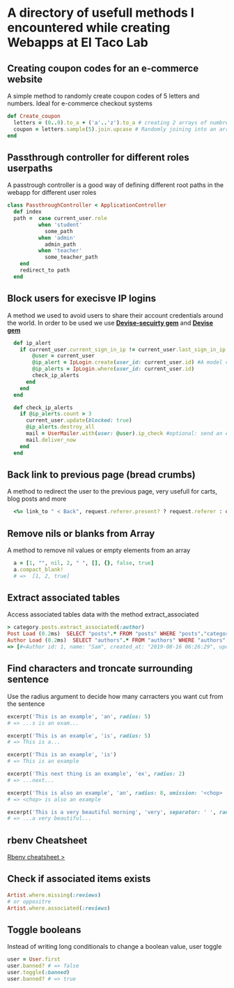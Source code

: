 <h1>A directory of usefull methods I encountered while creating Webapps at El Taco Lab</h1>

<h2>Creating coupon codes for an e-commerce website</h2>
<p>A simple method to randomly create coupon codes of 5 letters and numbers. Ideal for e-commerce checkout systems</p>

```ruby
def Create_coupon
  letters = (0..9).to_a + ('a'..'z').to_a # creating 2 arrays of numbres and letters
  coupon = letters.sample(5).join.upcase # Randomly joining into an array
end
```
<h2>Passthrough controller for different roles userpaths</h2>

<p>A passtrough controller is a good way of defining different root paths in the webapp for different user roles</p>

```ruby
class PassthroughController < ApplicationController
  def index
  path =  case current_user.role
          when 'student'
            some_path
          when 'admin'
            admin_path
          when 'teacher'
            some_teacher_path
    end
    redirect_to path
  end
```
<h2>Block users for execisve IP logins</h2>

<p>A method we used to avoid users to share their account credentials around the world. In order to be used we use <strong><a href="https://github.com/devise-security/devise-security">Devise-secuirty gem</a></strong> and <strong><a href="https://github.com/heartcombo/devise">Devise gem</a></strong></p>

```ruby
  def ip_alert
    if current_user.current_sign_in_ip != current_user.last_sign_in_ip #sign_in_ip methods are default methods from devise-security and current_user from devise
        @user = current_user
        @ip_alert = IpLogin.create(user_id: current_user.id) #A model called ip_logins to store the different ip_alerts of the app
        @ip_alerts = IpLogin.where(user_id: current_user.id)
        check_ip_alerts
      end
    end
  end

  def check_ip_alerts
    if @ip_alerts.count > 3
      current_user.update(blocked: true)
      @ip_alerts.destroy_all
      mail = UserMailer.with(user: @user).ip_check #optional: send an email to let them know
      mail.deliver_now
    end
  end
```

<h2>Back link to previous page (bread crumbs)</h2>

<p>A method to redirect the user to the previous page, very usefull for carts, blog posts and more</p>

```ruby
  <%= link_to " < Back", request.referer.present? ? request.referer : default_path, class: "navbar-link link-secondary-landing" %>
```

<h2>Remove nils or blanks from Array</h2>
<p>A method to remove nil values or empty elements from an array</p>

```ruby
  a = [1, "", nil, 2, " ", [], {}, false, true]
  a.compact_blank!
  # =>  [1, 2, true]
```

<h2>Extract associated tables</h2>
<p>Access associated tables data with the method extract_associated</p>

```ruby
> category.posts.extract_associated(:author)
Post Load (0.2ms)  SELECT "posts".* FROM "posts" WHERE "posts"."category_id" = ?  [["category_id", 2]]
Author Load (0.2ms)  SELECT "authors".* FROM "authors" WHERE "authors"."id" IN (?, ?, ?)  [["id", 1], ["id", 2], ["id", 3]]
=> [#<Author id: 1, name: "Sam", created_at: "2019-08-16 06:26:29", updated_at: "2019-08-16 06:26:29">]
```

<h2>Find characters and troncate surrounding sentence</h2>
<p>Use the radius argument to decide how many carracters you want cut from the sentence</p>

```ruby
excerpt('This is an example', 'an', radius: 5)
# => ...s is an exam...

excerpt('This is an example', 'is', radius: 5)
# => This is a...

excerpt('This is an example', 'is')
# => This is an example

excerpt('This next thing is an example', 'ex', radius: 2)
# => ...next...

excerpt('This is also an example', 'an', radius: 8, omission: '<chop> ')
# => <chop> is also an example

excerpt('This is a very beautiful morning', 'very', separator: ' ', radius: 1)
# => ...a very beautiful...
```
<h2>rbenv Cheatsheet</h2>

<a href="https://karloespiritu.github.io/cheatsheets/rbenv/">Rbenv cheatsheet ></a>

<h2>Check if associated items exists</h2>

```ruby
Artist.where.missing(:reviews)
# or oppositre
Artist.where.associated(:reviews)
```

<h2>Toggle booleans</h2>
<p>Instead of writing long conditionals to change a boolean value, user toggle</p>

```ruby
user = User.first
user.banned? # => false
user.toggle(:banned)
user.banned? # => true
```
